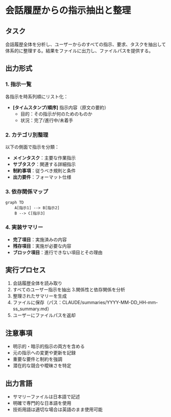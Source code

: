 # 会話履歴からの指示抽出と整理

## タスク
会話履歴全体を分析し、ユーザーからのすべての指示、要求、タスクを抽出して体系的に整理する。結果をファイルに出力し、ファイルパスを提供する。

## 出力形式
### 1. 指示一覧
各指示を時系列順にリスト化：
- **[タイムスタンプ/順序]** 指示内容（原文の要約）
  - 目的：その指示が何のためのものか
  - 状況：完了/進行中/未着手

### 2. カテゴリ別整理
以下の側面で指示を分類：
- **メインタスク**：主要な作業指示
- **サブタスク**：関連する詳細指示
- **制約事項**：従うべき規則と条件
- **出力要件**：フォーマット仕様

### 3. 依存関係マップ
```mermaid
graph TD
    A[指示1] --> B[指示2]
    B --> C[指示3]
```

### 4. 実装サマリー
- **完了項目**：実施済みの内容
- **残存項目**：実施が必要な内容
- **ブロック項目**：進行できない項目とその理由

## 実行プロセス
1. 会話履歴全体を読み取り
2. すべてのユーザー指示を抽出
3.関係性と依存関係を分析
4. 整理されたサマリーを生成
5. ファイルに保存（パス：CLAUDE/summaries/YYYY-MM-DD_HH-mm-ss_summary.md）
6. ユーザーにファイルパスを返却

## 注意事項
- 明示的・暗示的指示の両方を含める
- 元の指示への変更や更新を記録
- 重要な要件と制約を強調
- 潜在的な競合や曖昧さを特定

## 出力言語
- サマリーファイルは日本語で記述
- 明確で専門的な日本語を使用
- 技術用語は適切な場合は英語のまま使用可能